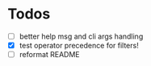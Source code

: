 # Todos 
- [ ] better help msg and cli args handling
- [x] test operator precedence for filters!
- [ ] reformat README
